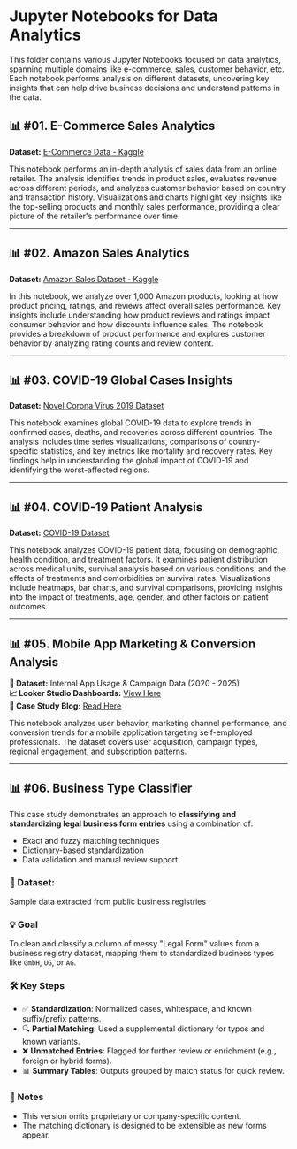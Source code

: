 # Jupyter Notebooks for Data Analytics

This folder contains various Jupyter Notebooks focused on data analytics, spanning multiple domains like e-commerce, sales, customer behavior, etc. Each notebook performs analysis on different datasets, uncovering key insights that can help drive business decisions and understand patterns in the data.

## 📊 #01. E-Commerce Sales Analytics
**Dataset:** [E-Commerce Data - Kaggle](https://www.kaggle.com/datasets/carrie1/ecommerce-data/data)

This notebook performs an in-depth analysis of sales data from an online retailer. The analysis identifies trends in product sales, evaluates revenue across different periods, and analyzes customer behavior based on country and transaction history. Visualizations and charts highlight key insights like the top-selling products and monthly sales performance, providing a clear picture of the retailer's performance over time.

---

## 📊 #02. Amazon Sales Analytics
**Dataset:** [Amazon Sales Dataset - Kaggle](https://www.kaggle.com/datasets/karkavelrajaj/amazon-sales-dataset)

In this notebook, we analyze over 1,000 Amazon products, looking at how product pricing, ratings, and reviews affect overall sales performance. Key insights include understanding how product reviews and ratings impact consumer behavior and how discounts influence sales. The notebook provides a breakdown of product performance and explores customer behavior by analyzing rating counts and review content.

---

## 📊 #03. COVID-19 Global Cases Insights
**Dataset:** [Novel Corona Virus 2019 Dataset](https://www.kaggle.com/datasets/sudalairajkumar/novel-corona-virus-2019-dataset/data)

This notebook examines global COVID-19 data to explore trends in confirmed cases, deaths, and recoveries across different countries. The analysis includes time series visualizations, comparisons of country-specific statistics, and key metrics like mortality and recovery rates. Key findings help in understanding the global impact of COVID-19 and identifying the worst-affected regions.

---

## 📊 #04. COVID-19 Patient Analysis
**Dataset:** [COVID-19 Dataset](https://www.kaggle.com/datasets/meirnizri/covid19-dataset/data)

This notebook analyzes COVID-19 patient data, focusing on demographic, health condition, and treatment factors. It examines patient distribution across medical units, survival analysis based on various conditions, and the effects of treatments and comorbidities on survival rates. Visualizations include heatmaps, bar charts, and survival comparisons, providing insights into the impact of treatments, age, gender, and other factors on patient outcomes.

---

## 📊  #05. Mobile App Marketing & Conversion Analysis

**🔗 Dataset:** Internal App Usage & Campaign Data (2020 - 2025)  
**📈 Looker Studio Dashboards:** [View Here](https://lookerstudio.google.com/reporting/8959b791-5c18-4a12-8986-2f58b882b980)  
**📝 Case Study Blog:** [Read Here](https://dtbkhanh.github.io/2025/04/21/mobile-app-marketing-conversion-analysis.html)  

This notebook analyzes user behavior, marketing channel performance, and conversion trends for a mobile application targeting self-employed professionals. The dataset covers user acquisition, campaign types, regional engagement, and subscription patterns.

---

## 📊  #06. Business Type Classifier

This case study demonstrates an approach to **classifying and standardizing legal business form entries** using a combination of:
- Exact and fuzzy matching techniques
- Dictionary-based standardization
- Data validation and manual review support

### 🔗 Dataset:  
Sample data extracted from public business registries 

### 💡 Goal  
To clean and classify a column of messy "Legal Form" values from a business registry dataset, mapping them to standardized business types like `GmbH`, `UG`, or `AG`.

### 🛠️ Key Steps  
- ✅ **Standardization**: Normalized cases, whitespace, and known suffix/prefix patterns.
- 🔍 **Partial Matching**: Used a supplemental dictionary for typos and known variants.
- ❌ **Unmatched Entries**: Flagged for further review or enrichment (e.g., foreign or hybrid forms).
- 📊 **Summary Tables**: Outputs grouped by match status for quick review.

### 🧩 Notes  
- This version omits proprietary or company-specific content.
- The matching dictionary is designed to be extensible as new forms appear.
